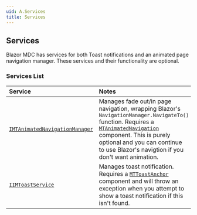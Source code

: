 ```yaml
---
uid: A.Services
title: Services
---
```

## Services

Blazor MDC has services for both Toast notifications and an animated page navigation manager. These services and their functionality are optional.

### Services List

| Service | Notes |
| :------ | :---- |
| [`IMTAnimatedNavigationManager`](~/BlazorMdc/Components/AnimatedNavigationManager/IMTAnimatedNavigationManager.razor.html) | Manages fade out/in page navigation, wrapping Blazor's `NavigationManager.NavigateTo()` function. Requires a [`MTAnimatedNavigation`](~/BlazorMdc/Components/AnimatedNavigation/MTAnimatedNavigation.razor.html) component. This is purely optional and you can continue to use Blazor's navigtion if you don't want animation. |
| [`IIMToastService`](~/BlazorMdc/Components/ToastService/IMTToastService.razor.html) | Manages toast notification. Requires a [`MTToastAnchor`](~/BlazorMdc/Components/ToastAnchor/MTToastAnchor.razor.html) component and will throw an exception when you attempt to show a toast notification if this isn't found. |
